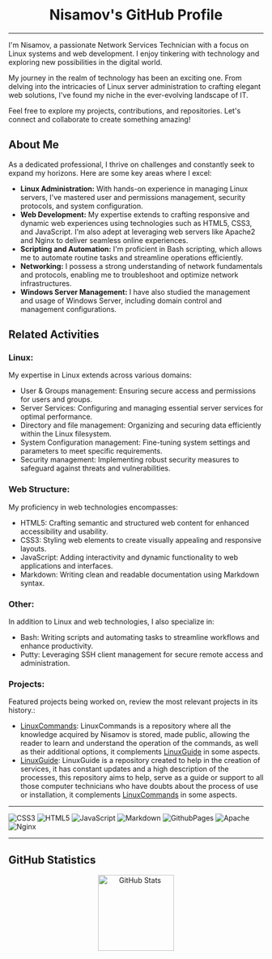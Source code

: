 <!--Perfil GitHub Nisamov - Todos los derechos reservados-->
<div align="center">
  <h1>Nisamov's GitHub Profile</h1>
</div>

---

I'm Nisamov, a passionate Network Services Technician with a focus on Linux systems and web development. I enjoy tinkering with technology and exploring new possibilities in the digital world.

My journey in the realm of technology has been an exciting one. From delving into the intricacies of Linux server administration to crafting elegant web solutions, I've found my niche in the ever-evolving landscape of IT.

Feel free to explore my projects, contributions, and repositories. Let's connect and collaborate to create something amazing!

## About Me

As a dedicated professional, I thrive on challenges and constantly seek to expand my horizons. Here are some key areas where I excel:

- **Linux Administration:** With hands-on experience in managing Linux servers, I've mastered user and permissions management, security protocols, and system configuration.
- **Web Development:** My expertise extends to crafting responsive and dynamic web experiences using technologies such as HTML5, CSS3, and JavaScript. I'm also adept at leveraging web servers like Apache2 and Nginx to deliver seamless online experiences.
- **Scripting and Automation:** I'm proficient in Bash scripting, which allows me to automate routine tasks and streamline operations efficiently.
- **Networking:** I possess a strong understanding of network fundamentals and protocols, enabling me to troubleshoot and optimize network infrastructures.
- **Windows Server Management:** I have also studied the management and usage of Windows Server, including domain control and management configurations.

## Related Activities

### Linux:

My expertise in Linux extends across various domains:

- User & Groups management: Ensuring secure access and permissions for users and groups.
- Server Services: Configuring and managing essential server services for optimal performance.
- Directory and file management: Organizing and securing data efficiently within the Linux filesystem.
- System Configuration management: Fine-tuning system settings and parameters to meet specific requirements.
- Security management: Implementing robust security measures to safeguard against threats and vulnerabilities.

### Web Structure:

My proficiency in web technologies encompasses:

- HTML5: Crafting semantic and structured web content for enhanced accessibility and usability.
- CSS3: Styling web elements to create visually appealing and responsive layouts.
- JavaScript: Adding interactivity and dynamic functionality to web applications and interfaces.
- Markdown: Writing clean and readable documentation using Markdown syntax.

### Other:

In addition to Linux and web technologies, I also specialize in:

- Bash: Writing scripts and automating tasks to streamline workflows and enhance productivity.
- Putty: Leveraging SSH client management for secure remote access and administration.

### Projects:

Featured projects being worked on, review the most relevant projects in its history.:

- [LinuxCommands](https://github.com/Theritex/LinuxCommands): LinuxCommands is a repository where all the knowledge acquired by Nisamov is stored, made public, allowing the reader to learn and understand the operation of the commands, as well as their additional options, it complements [LinuxGuide](https://github.com/Theritex/LinuxGuide) in some aspects.
- [LinuxGuide](https://github.com/Theritex/LinuxGuide): LinuxGuide is a repository created to help in the creation of services, it has constant updates and a high description of the processes, this repository aims to help, serve as a guide or support to all those computer technicians who have doubts about the process of use or installation, it complements [LinuxCommands](https://github.com/Theritex/LinuxCommands) in some aspects.


---
![CSS3](https://img.shields.io/badge/css3-%231572B6.svg?style=for-the-badge&logo=css3&logoColor=white) ![HTML5](https://img.shields.io/badge/html5-%23E34F26.svg?style=for-the-badge&logo=html5&logoColor=white) ![JavaScript](https://img.shields.io/badge/javascript-%23323330.svg?style=for-the-badge&logo=javascript&logoColor=%23F7DF1E) ![Markdown](https://img.shields.io/badge/markdown-%23000000.svg?style=for-the-badge&logo=markdown&logoColor=white) ![GithubPages](https://img.shields.io/badge/github%20pages-121013?style=for-the-badge&logo=github&logoColor=white) ![Apache](https://img.shields.io/badge/apache-%23D42029.svg?style=for-the-badge&logo=apache&logoColor=white) ![Nginx](https://img.shields.io/badge/nginx-%23009639.svg?style=for-the-badge&logo=nginx&logoColor=white)
<!--
<div align="center">
  <h2>Skills & Technologies</h2>
  <p>Here are some of the key technologies and tools I work with:</p>
  <img src="https://cdn.jsdelivr.net/gh/devicons/devicon/icons/linux/linux-original.svg" height="30" alt="Linux logo" />
  <img src="https://cdn.jsdelivr.net/gh/devicons/devicon/icons/ubuntu/ubuntu-plain.svg" height="30" alt="Ubuntu logo" />
  <img src="https://cdn.jsdelivr.net/gh/devicons/devicon/icons/debian/debian-original.svg" height="30" alt="Debian logo" />
  <img src="https://cdn.jsdelivr.net/gh/devicons/devicon/icons/nginx/nginx-original.svg" height="30" alt="Nginx logo" />
  <img src="https://cdn.jsdelivr.net/gh/devicons/devicon/icons/bash/bash-original.svg" height="30" alt="Bash logo" />
  <img src="https://cdn.jsdelivr.net/gh/devicons/devicon/icons/putty/putty-original.svg" height="30" alt="Putty logo" />
  <img src="https://cdn.jsdelivr.net/gh/devicons/devicon/icons/html5/html5-original.svg" height="30" alt="HTML5 logo" />
  <img src="https://cdn.jsdelivr.net/gh/devicons/devicon/icons/css3/css3-original.svg" height="30" alt="CSS3 logo" />
  <img src="https://cdn.jsdelivr.net/gh/devicons/devicon/icons/markdown/markdown-original.svg" height="30" alt="Markdown logo" />
  <img src="https://cdn.jsdelivr.net/gh/devicons/devicon/icons/javascript/javascript-original.svg" height="30" alt="JavaScript logo" />
</div>
-->
---

<h2 align="left">GitHub Statistics</h2>

<div align="center">
  <img src="https://github-readme-stats.vercel.app/api?username=Nisamov&hide_title=false&hide_rank=false&show_icons=true&include_all_commits=true&count_private=true&disable_animations=false&theme=dark&locale=en&hide_border=false" height="150" alt="GitHub Stats" />
</div>
